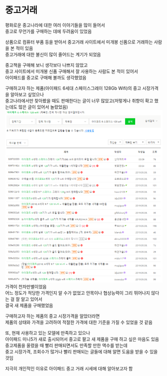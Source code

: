 # 중고거래
평화로운 중고나라에 대한 여러 이야기들을 많이 들어서  
중고로 무언가를 구매하는 데에 두려움이 있었음  

상품으로 컴퓨터 부품 등을 받아서 중고거래 사이트에서 미개봉 신품으로 거래하는 사람을 본 적이 있음  
중고거래에 대한 불신이 많이 줄어드는 계기가 되었음

중고책을 구매해 보니 생각보다 나쁘지 않았고  
중고 사이트에서 미개봉 신품 구매해서 잘 사용하는 사람도 본 적이 있어서    
아이패드를 중고로 구매해 볼까도 생각했었음  
 
구매하고자 하는 제품(아이패드 6세대 스페이스그레이 128Gb Wifi)의 중고 시장가격을 알아보고 싶었으나  
중고나라에서만 찾아봤을 때도 판매한다는 글이 너무 많았고(저렇게나 취향이 확고 했는데도 많은 글이 있어서 놀랐었음) 
<br>
![검색결과](./img/result.PNG)
<br>
가격이 천차만별이었음  
어느 정도가 적당한 가격인지 알 수가 없었고 
안목이나 협상능력이 그리 뛰어나지 않다는 걸 잘 알고 있어서  
결국 새 제품을 구매했었음

구매하고자 하는 제품의 중고 시장가격을 알았더라면   
제품의 상태와 가격을 고려하여 적절한 가격에 대한 기준을 가질 수 있었을 것 같음  

또, 현재 사용하고 있는 모델에 만족하고 있으나  
아이패드 미니5가 새로 출시되어서 중고로 팔고 새 제품을 구매 하고 싶은 마음도 있음  
중고제품을 올렸을 때 빨리 판매되면서도 만족할 만한 액수를 받는데  
중고 시장가격, 조회수가 많거나 빨리 판매되는 글들에 대해 알면 도움을 받을 수 있을 것임  

지극히 개인적인 이유로 아이패드 중고 거래 시세에 대해 알아보고자 함
